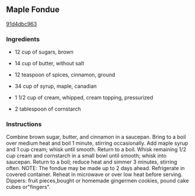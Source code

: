 ## Maple Fondue

[91d4dbc963](http://www.food.com/recipe/maple-fondue-45586)

### Ingredients

 - 12 cup of sugars, brown

 - 14 cup of butter, without salt

 - 12 teaspoon of spices, cinnamon, ground

 - 34 cup of syrup, maple, canadian

 - 1 1/2 cup of cream, whipped, cream topping, pressurized

 - 2 tablespoon of cornstarch

### Instructions

Combine brown sugar, butter, and cinnamon in a saucepan. Bring to a boil over medium heat and boil 1 minute, stirring occasionally. Add maple syrup and 1 cup cream; whisk until smooth. Return to a boil. Whisk remaining 1/2 cup cream and cornstarch in a small bowl until smooth; whisk into saucepan. Return to a boil; reduce heat and simmer 3 minutes, stirring often. NOTE: The fondue may be made up to 2 days ahead. Refrigerate in covered container. Reheat in microwave or over low heat before serving. Dippers: fruit pieces,bought or homemade gingermen cookies, pound cake cubes or"fingers".